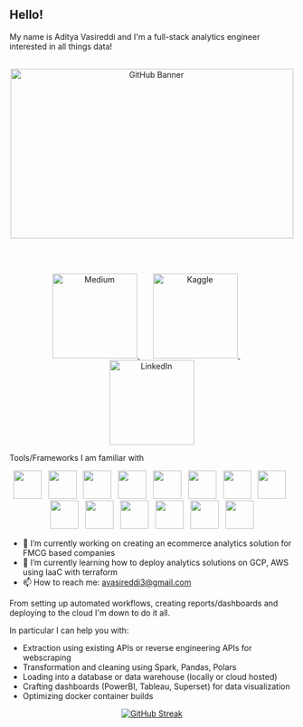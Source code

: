 ## Hello!

<!-- ![Image](https://github.com/user-attachments/assets/dc23a068-4aad-4088-b7d1-fce224dd2363) -->

My name is Aditya Vasireddi and I'm a full-stack analytics engineer interested in all things data!  
<br>
<p align="center">
  <picture align="center">
    <source media="(prefers-color-scheme: dark)" srcset="https://github.com/user-attachments/assets/6c2b4fb6-3bb6-4d36-aa43-9cad87bb799c"/>
    <img src="https://media4.giphy.com/media/v1.Y2lkPTc5MGI3NjExNjN1Y3F4dnJ0YzhnY2U3NTNyeXQ4bDU3ZTNpaGliNmlmdDYxZDc1biZlcD12MV9pbnRlcm5hbF9naWZfYnlfaWQmY3Q9Zw/l378c04F2fjeZ7vH2/giphy.gif" height="300" width="500" alt="GitHub Banner">
  </picture>
</p>
<br>
<br>
<p align="center">
  <a href="https://medium.com/">
    <img src="https://img.shields.io/badge/Medium-12100E?style=for-the-badge&logo=medium&logoColor=white" alt="Medium", width="150">
  </a>
  &nbsp;&nbsp;&nbsp;&nbsp;&nbsp;
  <a href="https://www.kaggle.com/">
    <img src="https://img.shields.io/badge/Kaggle-20BEFF?style=for-the-badge&logo=kaggle&logoColor=white" alt="Kaggle"  width="150">
  </a>
  &nbsp;&nbsp;&nbsp;&nbsp;&nbsp;
  <a href="https://www.linkedin.com/">
    <img src="https://img.shields.io/badge/LinkedIn-0077B5?style=for-the-badge&logo=linkedin&logoColor=white" alt="LinkedIn" width="150">
  </a>
</p>

Tools/Frameworks I am familiar with

<p align="center">
<img src="https://cdn.jsdelivr.net/gh/devicons/devicon@latest/icons/java/java-original-wordmark.svg" width="50" height="50" />
  &nbsp;
<img src="https://cdn.jsdelivr.net/gh/devicons/devicon@latest/icons/git/git-plain-wordmark.svg" width="50" height="50" />
  &nbsp;
<img src="https://cdn.jsdelivr.net/gh/devicons/devicon@latest/icons/postgresql/postgresql-original-wordmark.svg" width="50" height="50" />
  &nbsp;
<img src="https://cdn.jsdelivr.net/gh/devicons/devicon@latest/icons/pytest/pytest-original-wordmark.svg" width="50" height="50" />
  &nbsp;
<img src="https://cdn.jsdelivr.net/gh/devicons/devicon@latest/icons/apacheairflow/apacheairflow-original.svg" width="50" height="50"/>
  &nbsp;
<img src="https://cdn.jsdelivr.net/gh/devicons/devicon@latest/icons/apachespark/apachespark-original-wordmark.svg" width="50" height="50"/>  
  &nbsp;
<img src="https://cdn.jsdelivr.net/gh/devicons/devicon@latest/icons/docker/docker-original-wordmark.svg" width="50" height="50"  />
  &nbsp;
<img src="https://cdn.jsdelivr.net/gh/devicons/devicon@latest/icons/python/python-original-wordmark.svg" width="50" height="50" />
  &nbsp;
<img src="https://cdn.jsdelivr.net/gh/devicons/devicon@latest/icons/googlecloud/googlecloud-original.svg" width="50" height="50"  />
  &nbsp;
<img src="https://cdn.jsdelivr.net/gh/devicons/devicon@latest/icons/amazonwebservices/amazonwebservices-plain-wordmark.svg" width="50" height="50"  />
  &nbsp;
<img src="https://cdn.jsdelivr.net/gh/devicons/devicon@latest/icons/jupyter/jupyter-original-wordmark.svg" width="50" height="50" />
  &nbsp;
<img src="https://cdn.jsdelivr.net/gh/devicons/devicon@latest/icons/scikitlearn/scikitlearn-original.svg" width="50" height="50"/>
  &nbsp;
<img src="https://cdn.jsdelivr.net/gh/devicons/devicon@latest/icons/pandas/pandas-original-wordmark.svg" width="50" height="50" />
  &nbsp;
<img src="https://cdn.jsdelivr.net/gh/devicons/devicon@latest/icons/linux/linux-original.svg" width="50" height="50"/>
</p>

- 🔭 I’m currently working on creating an ecommerce analytics solution for FMCG based companies
- 🌱 I’m currently learning how to deploy analytics solutions on GCP, AWS using IaaC with terraform
- 📫 How to reach me: avasireddi3@gmail.com

From setting up automated workflows, creating reports/dashboards and deploying to the cloud I'm down to do it all.  
  
In particular I can help you with:

- Extraction using existing APIs or reverse engineering APIs for webscraping
- Transformation and cleaning using Spark, Pandas, Polars
- Loading into a database or data warehouse (locally or cloud hosted)
- Crafting dashboards (PowerBI, Tableau, Superset) for data visualization
- Optimizing docker container builds


<p align="center">
  <a href="https://git.io/streak-stats">
    <img src="https://streak-stats.demolab.com/?user=avasireddi3&theme=dark&card_width=700" alt="GitHub Streak">
  </a>
</p>

<!--
**avasireddi3/avasireddi3** is a ✨ _special_ ✨ repository because its `README.md` (this file) appears on your GitHub profile.

Here are some ideas to get you started:


- 👯 I’m looking to collaborate on ...
- 🤔 I’m looking for help with ...
- 💬 Ask me about ...

- 😄 Pronouns: ...
- ⚡ Fun fact: ...
-->

